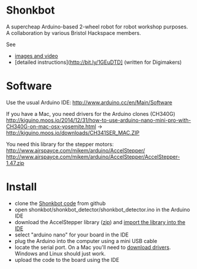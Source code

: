 # Shonkbot

A supercheap Arduino-based 2-wheel robot for robot workshop purposes.
A collaboration by various Bristol Hackspace members.

See 

* [images and video](http://jarkman.co.uk/catalog/robots/shonkbot.htm)
* [detailed instructions](http://bit.ly/1GEuDTD] (written for Digimakers)

# Software

Use the usual Arduino IDE: 
 http://www.arduino.cc/en/Main/Software

If you have a Mac, you need drivers for the Arduino clones (CH340G)
 http://kiguino.moos.io/2014/12/31/how-to-use-arduino-nano-mini-pro-with-CH340G-on-mac-osx-yosemite.html
 -> http://kiguino.moos.io/downloads/CH341SER_MAC.ZIP

You need this library for the stepper motors:
 http://www.airspayce.com/mikem/arduino/AccelStepper/
 http://www.airspayce.com/mikem/arduino/AccelStepper/AccelStepper-1.47.zip

# Install

 * clone the [Shonkbot code](https://github.com/jarkman/shonkbot) from github
 * open shonkbot/shonkbot_detector/shonkbot_detector.ino in the Arduino IDE
 * download the AccelStepper library ([zip](http://www.airspayce.com/mikem/arduino/AccelStepper/AccelStepper-1.47.zip)) and [import the library into the IDE](http://www.arduino.cc/en/Guide/Libraries)
 * select "arduino nano" for your board in the IDE
 * plug the Arduino into the computer using a mini USB cable
 * locate the serial port. On a Mac you'll need to [download drivers](http://kiguino.moos.io/2014/12/31/how-to-use-arduino-nano-mini-pro-with-CH340G-on-mac-osx-yosemite.html). Windows and Linux should just work.
 * upload the code to the board using the IDE
